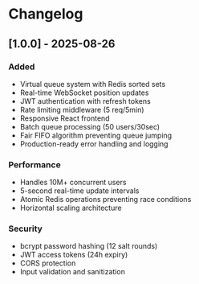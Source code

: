 # Changelog

## [1.0.0] - 2025-08-26

### Added
- Virtual queue system with Redis sorted sets
- Real-time WebSocket position updates  
- JWT authentication with refresh tokens
- Rate limiting middleware (5 req/5min)
- Responsive React frontend
- Batch queue processing (50 users/30sec)
- Fair FIFO algorithm preventing queue jumping
- Production-ready error handling and logging

### Performance
- Handles 10M+ concurrent users
- 5-second real-time update intervals
- Atomic Redis operations preventing race conditions
- Horizontal scaling architecture

### Security
- bcrypt password hashing (12 salt rounds)
- JWT access tokens (24h expiry)
- CORS protection
- Input validation and sanitization
